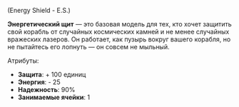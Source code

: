 (Energy Shield - E.S.)

**Энергетический щит** — это базовая модель для тех, кто хочет защитить свой корабль от случайных космических камней и не менее случайных вражеских лазеров. Он работает, как пузырь вокруг вашего корабля, но не пытайтесь его лопнуть — он совсем не мыльный.

Атрибуты:
- **Защита**: + 100 единиц
- **Энергия**: - 25
- **Надежность**: 90%
- **Занимаемые ячейки**: 1
